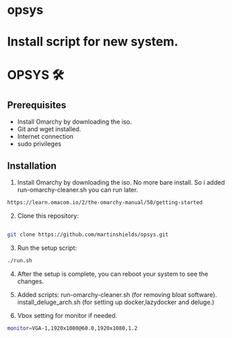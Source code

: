 # opsys
Install script for new system.
=======
# OPSYS 🛠️ 

## Prerequisites
- Install Omarchy by downloading the iso. 
- Git and wget installed.
- Internet connection
- sudo privileges

## Installation

1. Install Omarchy by downloading the iso. No more bare install. So i added run-omarchy-cleaner.sh you can run later.

```bash
https://learn.omacom.io/2/the-omarchy-manual/50/getting-started 
```
2. Clone this repository:

```bash

git clone https://github.com/martinshields/opsys.git
```

3. Run the setup script:

```bash
./run.sh
```
4. After the setup is complete, you can reboot your system to see the changes.

5. Added scripts: run-omarchy-cleaner.sh (for removing bloat software). install_deluge_arch.sh (for setting up docker,lazydocker and deluge.)

6. Vbox setting for monitor if needed.

```bash
monitor=VGA-1,1920x1080@60.0,1920x1080,1.2
```
